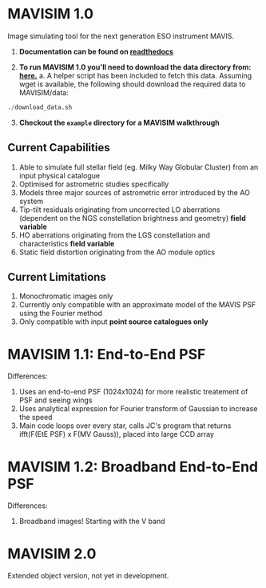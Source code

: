 # MAVISIM 1.0
Image simulating tool for the next generation ESO instrument MAVIS. 

1. <b>Documentation can be found on <a href="https://mavisim.readthedocs.io/en/latest/" target="_blank"> readthedocs</a></b>

2. <b>To run MAVISIM 1.0 you'll need to download the data directory from: <a href="http://www.mso.anu.edu.au/~montys/MAVISIM1/" target="_blank"> here.</a></b>
  a. A helper script has been included to fetch this data. Assuming wget is available, the following should download the required data to MAVISIM/data:
  ```python
  ./download_data.sh
  ```

3. **Checkout the `example` directory for a MAVISIM walkthrough**

## Current Capabilities
1. Able to simulate full stellar field (eg. Milky Way Globular Cluster) from an input physical catalogue
2. Optimised for astrometric studies specifically
3. Models three major sources of astrometric error introduced by the AO system
  1. Tip-tilt residuals originating from uncorrected LO aberrations (dependent on the NGS constellation brightness and geometry) **field variable**
  2. HO aberrations originating from the LGS constellation and characteristics **field variable**
  3. Static field distortion originating from the AO module optics

## Current Limitations
1. Monochromatic images only
2. Currently only compatible with an approximate model of the MAVIS PSF using the Fourier method
3. Only compatible with input **point source catalogues only**

# MAVISIM 1.1: End-to-End PSF
Differences:
1. Uses an end-to-end PSF (1024x1024) for more realistic treatement of PSF and seeing wings
2. Uses analytical expression for Fourier transform of Gaussian to increase the speed
3. Main code loops over every star, calls JC's program that returns ifft(F(EtE PSF) x F(MV Gauss)), placed into large CCD array

# MAVISIM 1.2: Broadband End-to-End PSF
Differences:
1. Broadband images! Starting with the V band

# MAVISIM 2.0
Extended object version, not yet in development.
